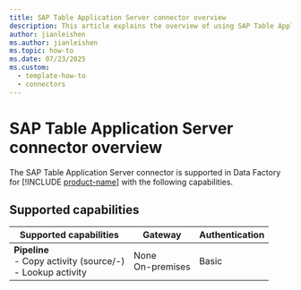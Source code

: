 ```yaml
---
title: SAP Table Application Server connector overview
description: This article explains the overview of using SAP Table Application Server.
author: jianleishen
ms.author: jianleishen
ms.topic: how-to
ms.date: 07/23/2025
ms.custom:
  - template-how-to
  - connectors
---
```


# SAP Table Application Server connector overview

The SAP Table Application Server connector is supported in Data Factory for [!INCLUDE [product-name](../includes/product-name.md)] with the following capabilities.

## Supported capabilities

| Supported capabilities                                                                 | Gateway                        | Authentication                                                                                                 |
|----------------------------------------------------------------------------------------|--------------------------------|----------------------------------------------------------------------------------------------------------------|
| **Pipeline** <br>- Copy activity (source/-)<br>- Lookup activity | None<br> On-premises | Basic |
